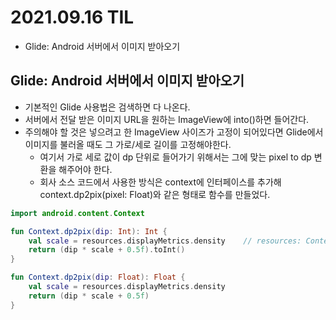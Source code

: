 # 2021.09.16 TIL

- Glide: Android 서버에서 이미지 받아오기

## Glide: Android 서버에서 이미지 받아오기
- 기본적인 Glide 사용법은 검색하면 다 나온다.
- 서버에서 전달 받은 이미지 URL을 원하는 ImageView에 into()하면 들어간다.
- 주의해야 할 것은 넣으려고 한 ImageView 사이즈가 고정이 되어있다면 Glide에서 이미지를 불러올 때도 그 가로/세로 길이를 고정해야한다.
  - 여기서 가로 세로 값이 dp 단위로 들어가기 위해서는 그에 맞는 pixel to dp 변환을 해주어야 한다.
  - 회사 소스 코드에서 사용한 방식은 context에 인터페이스를 추가해 context.dp2pix(pixel: Float)와 같은 형태로 함수를 만들었다.

```kotlin
import android.content.Context

fun Context.dp2pix(dip: Int): Int {
    val scale = resources.displayMetrics.density    // resources: Context 안의 getResources()
    return (dip * scale + 0.5f).toInt()
}

fun Context.dp2pix(dip: Float): Float {
    val scale = resources.displayMetrics.density
    return (dip * scale + 0.5f)
}
```
